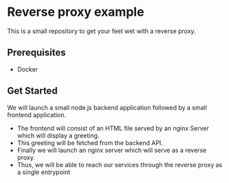 # Reverse proxy example

This is a small repository to get your feet wet with a reverse proxy.

## Prerequisites

- Docker

## Get Started

We will launch a small node.js backend application followed by a small frontend application.

- The frontend will consist of an HTML file served by an nginx Server which will display a greeting.
- This greeting will be fetched from the backend API.
- Finally we will launch an nginx server which will serve as a reverse proxy.
- Thus, we will be able to reach our services through the reverse proxy as a single entrypoint
